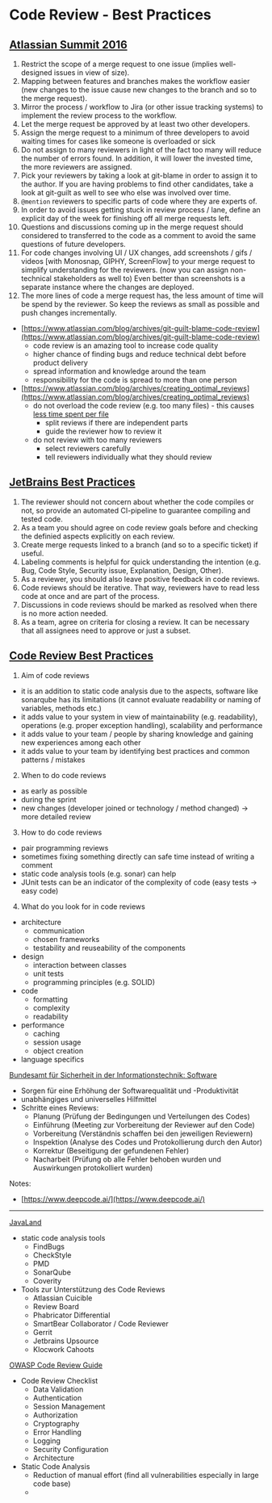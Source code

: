 # Code Review - Best Practices

## [Atlassian Summit 2016](https://www.youtube.com/watch?v=fatTnX8_ZRk&t=5s)
1.	Restrict the scope of a merge request to one issue (implies well-designed issues in view of size).
2.	Mapping between features and branches makes the workflow easier (new changes to the issue cause new changes to the branch and so to the merge request).
3.	Mirror the process / workflow to Jira (or other issue tracking systems) to implement the review process to the workflow.
4.	Let the merge request be approved by at least two other developers.
5.	Assign the merge request to a minimum of three developers to avoid waiting times for cases like someone is overloaded or sick
6.	Do not assign to many reviewers in light of the fact too many will reduce the number of errors found. In addition, it will lower the invested time, the more reviewers are assigned.
7.	Pick your reviewers by taking a look at git-blame in order to assign it to the author. If you are having problems to find other candidates, take a look at git-guilt as well to see who else was involved over time.
8.	`@mention` reviewers to specific parts of code where they are experts of.
9.	In order to avoid issues getting stuck in review process / lane, define an explicit day of the week for finishing off all merge requests left.
10. Questions and discussions coming up in the merge request should considered to transferred to the code as a comment to avoid the same questions of future developers.
11. For code changes involving UI / UX changes, add screenshots / gifs / videos [with Monosnap, GIPHY, ScreenFlow] to your merge request to simplify understanding for the reviewers. (now you can assign non-technical stakeholders as well to)
Even better than screenshots is a separate instance where the changes are deployed.
12. The more lines of code a merge request has, the less amount of time will be spend by the reviewer. So keep the reviews as small as possible and push changes incrementally.

- [https://www.atlassian.com/blog/archives/git-guilt-blame-code-review](https://www.atlassian.com/blog/archives/git-guilt-blame-code-review)
	- code review is an amazing tool to increase code quality
	- higher chance of finding bugs and reduce technical debt before product delivery
	- spread information and knowledge around the team
	- responsibility for the code is spread to more than one person
- [https://www.atlassian.com/blog/archives/creating_optimal_reviews](https://www.atlassian.com/blog/archives/creating_optimal_reviews)
	-	do not overload the code review (e.g. too many files) - this causes [less time spent per file](http://atlassianblog.wpengine.com/developer/assets_c/2011/07/mt-perfile-thumb-500x264-7288.png)
		-	split reviews if there are independent parts
		-	guide the reviewer how to review it
	-	do not review with too many reviewers
		-	select reviewers carefully
		-	tell reviewers individually what they should review

## [JetBrains Best Practices](https://blog.jetbrains.com/upsource/2018/08/30/code-review-best-practices/)
1. The reviewer should not concern about whether the code compiles or not, so provide an automated CI-pipeline to guarantee compiling and tested code.
2. As a team you should agree on code review goals before and checking the definied aspects explicitly on each review.
3. Create merge requests linked to a branch (and so to a specific ticket) if useful.
4. Labeling comments is helpful for quick understanding the intention (e.g. Bug, Code Style, Security issue, Explanation, Design, Other).
5. As a reviewer, you should also leave positive feedback in code reviews.
6. Code reviews should be iterative. That way, reviewers have to read less code at once and are part of the process.
7. Discussions in code reviews should be marked as resolved when there is no more action needed.
8. As a team, agree on criteria for closing a review. It can be necessary that all assignees need to approve or just a subset.

## [Code Review Best Practices](https://youtu.be/hVJGu0xdXII)
1.	Aim of code reviews
-	it is an addition to static code analysis due to the aspects, software like sonarqube has its limitations (it cannot evaluate readability or naming of variables, methods etc.)
-	it adds value to your system in view of maintainability (e.g. readability), operations (e.g. proper exception handling), scalability and performance
-	it adds value to your team / people by sharing knowledge and gaining new experiences among each other
-	it adds value to your team by identifying best practices and common patterns / mistakes
2.	When to do code reviews
-	as early as possible
-	during the sprint
-	new changes (developer joined or technology / method changed) -> more detailed review
3.	How to do code reviews
-	pair programming reviews
-	sometimes fixing something directly can safe time instead of writing a comment
-	static code analysis tools (e.g. sonar) can help
-	JUnit tests can be an indicator of the complexity of code (easy tests -> easy code)
4.	What do you look for in code reviews
-	architecture
	-	communication
	-	chosen frameworks
	-	testability and reuseability of the components
-	design
	-	interaction between classes
	-	unit tests
	-	programming principles (e.g. SOLID)
-	code
	-	formatting
	-	complexity
	-	readability
-	performance
	-	caching
	-	session usage
	-	object creation
-	language specifics

[Bundesamt für Sicherheit in der Informationstechnik: Software](https://www.bsi.bund.de/SharedDocs/Downloads/DE/BSI/Hochverfuegbarkeit/BandB/B9_Software.pdf?__blob=publicationFile&v=1)
-	Sorgen für eine Erhöhung der Softwarequalität und -Produktivität
-	unabhängiges und universelles Hilfmittel
-	Schritte eines Reviews:
	-	Planung (Prüfung der Bedingungen und Verteilungen des Codes)
	-	Einführung (Meeting zur Vorbereitung der Reviewer auf den Code)
	-	Vorbereitung (Verständnis schaffen bei den jeweiligen Reviewern)
	-	Inspektion (Analyse des Codes und Protokollierung durch den Autor)
	-	Korrektur (Beseitigung der gefundenen Fehler)
	-	Nacharbeit (Prüfung ob alle Fehler behoben wurden und Auswirkungen protokolliert wurden)

Notes:
-	[https://www.deepcode.ai/](https://www.deepcode.ai/)

---

[JavaLand]([https://www.doag.org/formes/pubfiles/6774263/2015-null-Rabea_Gransberger-Code_Reviews__Techniken_und_Tipps-Praesentation.pdf](https://www.doag.org/formes/pubfiles/6774263/2015-null-Rabea_Gransberger-Code_Reviews__Techniken_und_Tipps-Praesentation.pdf))
-	static code analysis tools
	-	FindBugs
	-	CheckStyle
	-	PMD
	-	SonarQube
	-	Coverity
-	Tools zur Unterstützung des Code Reviews
	-	Atlassian Cuicible
	-	Review Board
	-	Phabricator Differential
	-	SmartBear Collaborator / Code Reviewer
	-	Gerrit
	-	Jetbrains Upsource
	-	Klocwork Cahoots

[OWASP Code Review Guide](https://www.owasp.org/images/5/53/OWASP_Code_Review_Guide_v2.pdf)
-	Code Review Checklist
	-	Data Validation
	-	Authentication
	-	Session Management
	-	Authorization
	-	Cryptography
	-	Error Handling
	-	Logging
	-	Security Configuration
	-	Architecture
-	Static Code Analysis
	-	Reduction of manual effort (find all vulnerabilities especially in large code base)
	-	

<!--stackedit_data:
eyJoaXN0b3J5IjpbLTY3NzI1MTg3NCw3NTkzNDcxMiwtMTc1OT
AwMDA1MSwtMTI5NDU2Njk5OCwxMjA0NDMyNjQxLDEwMTY4ODQ4
NSwtNjY2ODMzNzgzLC0xNzQzNTE2MTIwLC01Mzc5MTU4OTksMT
Q2MDEzMzk2MCwtNDY5NTQwNDQ2LDE3MDQ1MjQxMjgsLTIwMzU0
MDU4ODIsOTE1MTY1MzI3LDE5MjkzMDEwNTEsMjM3NDc1MTYwLC
0xNDQ5OTcxMzEwLDE3NTA3MDIyOTIsMTAxODExMzg2MSwxMzg1
Mzk2NzM0XX0=
-->